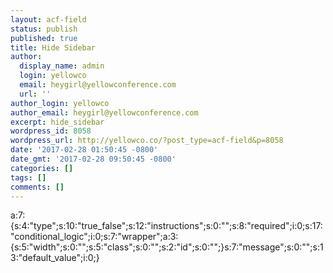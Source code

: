 ```yaml
---
layout: acf-field
status: publish
published: true
title: Hide Sidebar
author:
  display_name: admin
  login: yellowco
  email: heygirl@yellowconference.com
  url: ''
author_login: yellowco
author_email: heygirl@yellowconference.com
excerpt: hide_sidebar
wordpress_id: 8058
wordpress_url: http://yellowco.co/?post_type=acf-field&p=8058
date: '2017-02-28 01:50:45 -0800'
date_gmt: '2017-02-28 09:50:45 -0800'
categories: []
tags: []
comments: []
---
```

<p>a:7:{s:4:"type";s:10:"true_false";s:12:"instructions";s:0:"";s:8:"required";i:0;s:17:"conditional_logic";i:0;s:7:"wrapper";a:3:{s:5:"width";s:0:"";s:5:"class";s:0:"";s:2:"id";s:0:"";}s:7:"message";s:0:"";s:13:"default_value";i:0;}</p>
